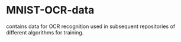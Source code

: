 # MNIST-OCR-data
contains data for OCR recognition used in subsequent repositories of different algorithms for training.
